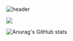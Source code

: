 ![header](https://capsule-render.vercel.app/api?height=300&text=Welcome&&fontSize=80&&animation=fadeIn&&type=waving&color=gradient&section=header&desc=Kkubuck's_github&fontAlignY=40)

<a href="https://jms3084.tistory.com/" target="_blank"><img src="https://img.shields.io/badge/Tistory-배경색?style=뱃지모양&logo=000000&logoColor=lightgrey"/></a>

![Anurag's GitHub stats](https://github-readme-stats.vercel.app/api?username=Kkubuck&theme=vue&&show_icons=true)
